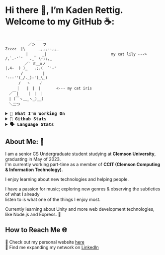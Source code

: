 # Hi there 👋, I’m Kaden Rettig. Welcome to my GitHub ☕:
```
              ＿＿
　　　 　　 ／＞　　フ                                                 Zzzzz  |\      _,,,--,,_
　　　 　　| 　_　 _|                             my cat lily --->           /,`.-'`'   ._  \-;;,_
　 　　 　／` ミ＿xノ                                                       |,4-  ) )_   .;.(  `'-'
　　 　 /　　　 　 |                                                       '---''(_/._)-'(_\_)
　　　 /　 ヽ　　 ﾉ
　 　 │　　|　|　|       <--- my cat iris
　／￣|　　 |　|　|
　| (￣ヽ＿_ヽ_)__)
　＼二つ 
```
<details>
    <summary> <b> <samp>🔨 What I'm Working On </samp></b></summary>
  <p>
    <a style="text-decoration: none" align="left" href="https://github.com/kadenrettig/oregano">
        <img src="https://github-readme-stats.vercel.app/api/pin/?username=kadenrettig&repo=oregano&show_owner=false&theme=dracula" />
    </a>
    <a style="text-decoration: none" align="left" href="https://github.com/kadenrettig/Super-Pong">
        <img src="https://github-readme-stats.vercel.app/api/pin/?username=kadenrettig&repo=Super-Pong&show_owner=false&theme=dracula" />
    </a>
  </p>
</details>
<details>
  <summary> <b> <samp>🧮 Github Stats </samp></b></summary>
  <p>
    <img src="https://github-readme-stats.vercel.app/api?username=kadenrettig&count_private=true&show_icons=true&include_all_commits=true&theme=dracula">
   </p>
 </details>
 <details>
  <summary> <b> <samp>🗣 Language Stats </samp></b></summary>
  <p>
    <img src="https://github-readme-stats.vercel.app/api/top-langs/?username=kadenrettig&hide=TeX&layout=compact&theme=dracula">
   </p>
</details>
 
## About Me: 💾
I am a senior CS Undergraduate student studying at **Clemson University**, graduating in May of 2023. </br>
I'm currently working part-time as a member of **CCIT (Clemson Computing & Information Technology)**.

I enjoy learning about new technologies and helping people. </br>

I have a passion for music; exploring new genres & observing the subtleties of what I already </br> 
listen to is what one of the things I enjoy most.

Currently learning about Unity and more web development technologies, like Node.js and Express. 🎍

## How to Reach Me 🌐
📝 Check out my personal website [here](https://oregano.surge.sh) </br>
🤝 Find me expanding my network on [LinkedIn](https://www.linkedin.com/in/kadenrettig/)
